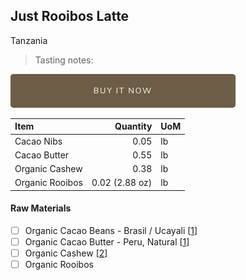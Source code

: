 ## Just Rooibos Latte
Tanzania
> Tasting notes: 

[![Buy Now](/assets/images/buy-now.png "Buy Now")](https://shop.osocra.com/collections/bars/products/21110916)

| Item | Quantity | UoM  |
| :---     | ---:    | :--- |
| Cacao Nibs  | 0.05   | lb    |
| Cacao Butter   | 0.55   | lb    |
| Organic Cashew   | 0.38     | lb      |
| Organic Rooibos   | 0.02 (2.88 oz) | lb      |

#### Raw Materials
- [ ] Organic Cacao Beans -  Brasil / Ucayali [[1](/vendors)]
- [ ] Organic Cacao Butter - Peru, Natural [[1](/vendors)]
- [ ] Organic Cashew [[2](/vendors)]
- [ ] Organic Rooibos
